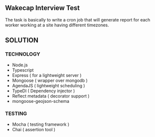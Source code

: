 ## Wakecap Interview Test 

The task is basically to write a cron job that will generate report for each worker working 
at a site having different timezones.

## SOLUTION


### TECHNOLOGY

- Node.js
- Typescript
- Express ( for a lightweight server )
- Mongoose ( wrapper over mongodb )
- AgendaJS ( lightweight scheduling )
- TypeDI ( Dependency injector )
- Reflect metadata ( decorator support )
- mongoose-geojson-schema

### TESTING
- Mocha ( testing framework )
- Chai ( assertion tool )

